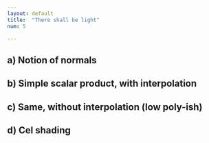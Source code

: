 ```yaml
---
layout: default
title:  "There shall be light"
num: 5

---
```


## a) Notion of normals

## b) Simple scalar product, with interpolation

## c) Same, without interpolation (low poly-ish)

## d) Cel shading
